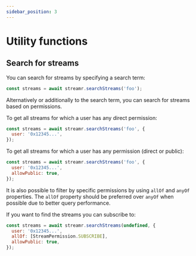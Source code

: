```yaml
---
sidebar_position: 3
---
```


# Utility functions

## Search for streams

You can search for streams by specifying a search term:

```js
const streams = await streamr.searchStreams('foo');
```

Alternatively or additionally to the search term, you can search for streams based on permissions.

To get all streams for which a user has any direct permission:

```js
const streams = await streamr.searchStreams('foo', {
  user: '0x12345...',
});
```

To get all streams for which a user has any permission (direct or public):

```js
const streams = await streamr.searchStreams('foo', {
  user: '0x12345...',
  allowPublic: true,
});
```

It is also possible to filter by specific permissions by using `allOf` and `anyOf` properties. The `allOf` property should be preferred over `anyOf` when possible due to better query performance.

If you want to find the streams you can subscribe to:

```js
const streams = await streamr.searchStreams(undefined, {
  user: '0x12345...',
  allOf: [StreamPermission.SUBSCRIBE],
  allowPublic: true,
});
```
